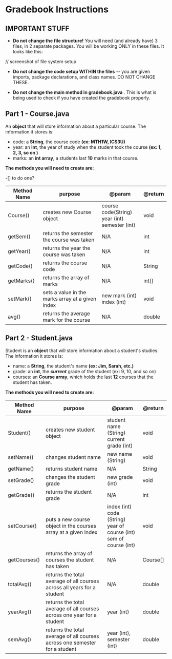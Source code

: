 # Gradebook Instructions

## IMPORTANT STUFF

- **Do not change the file structure!** You will need (and already have) 3 files, in 2 separate packages. You will be working ONLY in these files. It looks like this:

// screenshot of file system setup

- **Do not change the code setup WITHIN the files** -- you are given imports, package declarations, and class names. DO NOT CHANGE THESE.

- **Do not change the main method in gradebook.java** . This is what is being used to check if you have created the gradebook properly.

## Part 1 - Course.java

An **object** that will store information about a particular course. The information it stores is:
- code: a **String**, the course code **(ex: MTH1W, ICS3U)**
- year: an **int**, the year of study when the student took the course **(ex: 1, 2, 3, so on )**
- marks: an **int array**, a students last **10** marks in that course.

**The methods you will need to create are:**

-[] to do one?

|  Method Name | purpose | @param | @return |
|--|--|--|--|
| Course() |creates new Course object|course code(String)</br>year (int)</br>semester (int)  | void |
| getSem() |returns the semester the course was taken| N/A | int |
| getYear() |returns the year the course was taken| N/A | int |
| getCode() |returns the course code | N/A | String |
| getMarks() |returns the array of marks | N/A | int[] |
| setMark() |sets a value in the marks array at a given index |new mark (int)</br>index (int) | void |
| avg() |returns the average mark for the course| N/A | double |

## Part 2 - Student.java

Student is an **object** that will store information about a student's studies. The information it stores is:
- name: a **String**, the student's name **(ex: Jim, Sarah, etc.)**
- grade: an **int**, the ***current*** grade of the student (ex: 9, 10, and so on)
- courses: an **Course array**, which holds the last **12** courses that the student has taken.

**The methods you will need to create are:**

|  Method Name | purpose | @param | @return |
|--|--|--|--|
| Student() |creates new student object| student name (String)</br>current grade (int)| void |
| setName() |changes student name| new name (String) | void |
| getName() |returns student name| N/A | String |
| setGrade() |changes the student grade | new grade (int) | void |
| getGrade() |returns the student grade | N/A | int |
| setCourse() |puts a new course object in the courses array at a given index |index (int)</br>code (String)</br>year of course (int)</br>sem of course (int) | void |
| getCourses() |returns the array of courses the student has taken| N/A | Course[] |
| totalAvg() |returns the total average of all courses across all years for a student| N/A | double|
| yearAvg() |returns the total average of all courses across one year for a student| year (int) | double|
| semAvg() |returns the total average of all courses across one semester for a student| year (int), semester (int) | double|
